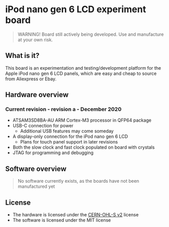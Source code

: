 # iPod nano gen 6 LCD experiment board

> WARNING! Board still actively being developed. Use and manufacture at your own risk.

## What is it?

This board is an experimentation and testing/development platform for the Apple iPod nano gen 6 LCD panels, which are easy and cheap to source from Aliexpress or Ebay.

## Hardware overview

### Current revision - revision a - December 2020
* ATSAM3SD8BA-AU ARM Cortex-M3 processor in QFP64 package
* USB-C connection for power
     * Additional USB features may come someday
* A display-only connection for the iPod nano gen 6 LCD
    * Plans for touch panel support in later revisions
* Both the slow clock and fast clock populated on board with crystals
* JTAG for programming and debugging

## Software overview

>No software currently exists, as the boards have not been manufactured yet

## License

* The hardware is licensed under the [CERN-OHL-S v2](https://ohwr.org/cern_ohl_s_v2.txt) license
* The software is licensed under the MIT license